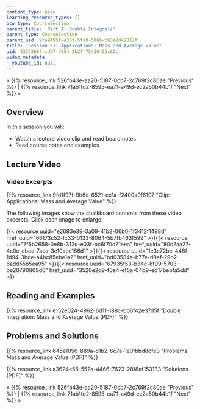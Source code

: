 ```yaml
---
content_type: page
learning_resource_types: []
ocw_type: CourseSection
parent_title: 'Part A: Double Integrals'
parent_type: CourseSection
parent_uid: 9fa9495f-e35f-5fa9-506b-b63e2d42812f
title: 'Session 51: Applications: Mass and Average Value'
uid: 43332687-cd97-d854-2b2f-75420455c62c
video_metadata:
  youtube_id: null
---
```


« {{% resource_link 526fb43e-aa20-5187-0cb7-2c769f2c80ae "Previous" %}} | {{% resource_link 71ab1fd2-8595-ea71-a49d-ec2a50b44b1f "Next" %}} »

Overview
--------

In this session you will:

*   Watch a lecture video clip and read board notes
*   Read course notes and examples

Lecture Video
-------------

### Video Excerpts

{{% resource_link 9fd1f97f-9b6c-6521-cc1a-f2400a9f6107 "Clip: Applications: Mass and Average Value" %}}

The following images show the chalkboard contents from these video excerpts. Click each image to enlarge.

{{< resource uuid="e2683e39-3a09-41b2-06b0-1f3412f1498d" href_uuid="66173c52-fc33-0133-8064-5b7fb463f599" >}}{{< resource uuid="7f6b2658-0e8b-312d-e03f-bc6f70d71eea" href_uuid="80c2aa27-4c0c-cbac-7aca-3e10aee166d1" >}}{{< resource uuid="1e3c72be-446f-1d94-3bde-a4bc85ebe1a2" href_uuid="bd03584a-b77e-d9ef-29b2-6add55b5ea95" >}}{{< resource uuid="67935f53-b34c-8f99-5703-be20790869d6" href_uuid="3520e2d9-f0e4-ef5a-04b9-ed17bebfa5dd" >}}

Reading and Examples
--------------------

{{% resource_link e152e024-4962-6d11-188c-bb6f42e37d5f "Double Integration: Mass and Average Value (PDF)" %}}

Problems and Solutions
----------------------

{{% resource_link 645e1056-889a-d1b2-6c7a-1e0fbbd8dfe3 "Problems: Mass and Average Value (PDF)" %}}

{{% resource_link a3624e55-552a-4466-7623-28f8af153133 "Solutions (PDF)" %}}

« {{% resource_link 526fb43e-aa20-5187-0cb7-2c769f2c80ae "Previous" %}} | {{% resource_link 71ab1fd2-8595-ea71-a49d-ec2a50b44b1f "Next" %}} »